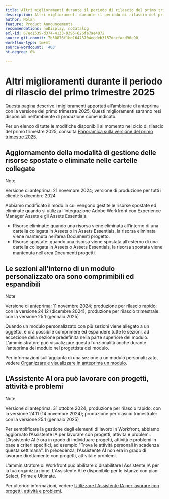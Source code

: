 ```yaml
---
title: Altri miglioramenti durante il periodo di rilascio del primo trimestre 2025
description: Altri miglioramenti durante il periodo di rilascio del primo trimestre 2025
author: Nolan
feature: Product Announcements
recommendations: noDisplay, noCatalog
exl-id: 67ec1535-d374-4133-9395-626fa7ae4072
source-git-commit: 7b50876f1be16473704eddeb3157dacfacd96e90
workflow-type: tm+mt
source-wordcount: '403'
ht-degree: 0%

---
```


# Altri miglioramenti durante il periodo di rilascio del primo trimestre 2025

Questa pagina descrive i miglioramenti apportati all’ambiente di anteprima con la versione del primo trimestre 2025. Questi miglioramenti saranno resi disponibili nell’ambiente di produzione come indicato.

Per un elenco di tutte le modifiche disponibili al momento nel ciclo di rilascio del primo trimestre 2025, consulta [Panoramica sulla versione del primo trimestre 2025](/help/quicksilver/product-announcements/product-releases/25-q1-release-activity/25-q1-release-overview.md).

## Aggiornamento della modalità di gestione delle risorse spostate o eliminate nelle cartelle collegate

>[!NOTE]
>
>Versione di anteprima: 21 novembre 2024; versione di produzione per tutti i clienti: 5 dicembre 2024

Abbiamo modificato il modo in cui vengono gestite le risorse spostate ed eliminate quando si utilizza l’integrazione Adobe Workfront con Experience Manager Assets e gli Assets Essentials:

* Risorse eliminate: quando una risorsa viene eliminata all’interno di una cartella collegata in Assets o in Assets Essentials, la risorsa eliminata viene mantenuta nell’area Documenti progetto.
* Risorse spostate: quando una risorsa viene spostata all’esterno di una cartella collegata in Assets o Assets Essentials, la risorsa spostata viene mantenuta nell’area Documenti progetti.

## Le sezioni all’interno di un modulo personalizzato ora sono comprimibili ed espandibili

>[!NOTE]
>
>Versione di anteprima: 11 novembre 2024; produzione per rilascio rapido: con la versione 24.12 (dicembre 2024); produzione per rilascio trimestrale: con la versione 25.1 (gennaio 2025)

Quando un modulo personalizzato con più sezioni viene allegato a un oggetto, è ora possibile comprimere ed espandere tutte le sezioni, ad eccezione della sezione predefinita nella parte superiore del modulo. L’amministratore può visualizzare questa funzionalità anche durante l’anteprima del modulo nel progettista del modulo.

Per informazioni sull&#39;aggiunta di una sezione a un modulo personalizzato, vedere [Organizzare e visualizzare in anteprima un modulo](/help/quicksilver/administration-and-setup/customize-workfront/create-manage-custom-forms/form-designer/design-a-form/organize-a-form.md).

## L’Assistente AI ora può lavorare con progetti, attività e problemi

>[!NOTE]
>
>Versione di anteprima: 31 ottobre 2024; produzione per rilascio rapido: con la versione 24.11 (14 novembre 2024); produzione per rilascio trimestrale: con la versione 25.1 (gennaio 2025)

Per semplificare la gestione degli elementi di lavoro in Workfront, abbiamo aggiornato l’Assistente IA per lavorare con progetti, attività e problemi. L’Assistente AI è ora in grado di individuare progetti, attività e problemi in base a criteri specifici, ad esempio &quot;Trova le attività personali in scadenza questa settimana&quot;.
In precedenza, l’Assistente AI non era in grado di lavorare direttamente con progetti, attività e problemi.

L’amministratore di Workfront può abilitare o disabilitare l’Assistente IA per la tua organizzazione. L’Assistente AI è disponibile per le istanze con piani Select, Prime e Ultimate.

Per ulteriori informazioni, vedere [Utilizzare l&#39;Assistente IA per lavorare con progetti, attività e problemi](/help/quicksilver/workfront-basics/ai-assistant/work-with-pti-through-ai-assisant.md).
